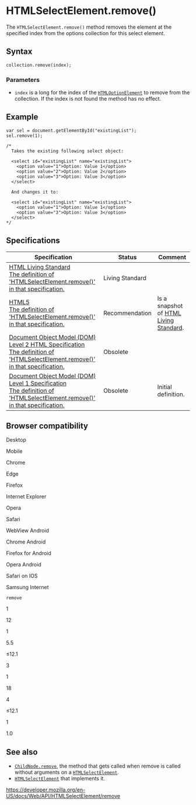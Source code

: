 # HTMLSelectElement.remove()

The `HTMLSelectElement.remove()` method removes the element at the specified index from the options collection for this select element.

## Syntax

    collection.remove(index);

### Parameters

- `index` is a long for the index of the [`HTMLOptionElement`](../htmloptionelement) to remove from the collection. If the index is not found the method has no effect.

## Example

    var sel = document.getElementById("existingList");
    sel.remove(1);

    /*
      Takes the existing following select object:

      <select id="existingList" name="existingList">
        <option value="1">Option: Value 1</option>
        <option value="2">Option: Value 2</option>
        <option value="3">Option: Value 3</option>
      </select>

      And changes it to:

      <select id="existingList" name="existingList">
        <option value="1">Option: Value 1</option>
        <option value="3">Option: Value 3</option>
      </select>
    */

## Specifications

<table><thead><tr class="header"><th>Specification</th><th>Status</th><th>Comment</th></tr></thead><tbody><tr class="odd"><td><a href="https://html.spec.whatwg.org/multipage/#dom-select-remove">HTML Living Standard<br />
<span class="small">The definition of 'HTMLSelectElement.remove()' in that specification.</span></a></td><td><span class="spec-living">Living Standard</span></td><td></td></tr><tr class="even"><td><a href="https://www.w3.org/TR/html52/forms.html#dom-select-remove">HTML5<br />
<span class="small">The definition of 'HTMLSelectElement.remove()' in that specification.</span></a></td><td><span class="spec-rec">Recommendation</span></td><td>Is a snapshot of <a href="https://html.spec.whatwg.org/multipage/">HTML Living Standard</a>.</td></tr><tr class="odd"><td><a href="https://www.w3.org/TR/DOM-Level-2-HTML/html.html#ID-33404570">Document Object Model (DOM) Level 2 HTML Specification<br />
<span class="small">The definition of 'HTMLSelectElement.remove()' in that specification.</span></a></td><td><span class="spec-obsolete">Obsolete</span></td><td></td></tr><tr class="even"><td><a href="https://www.w3.org/TR/REC-DOM-Level-1/level-one-html.html#ID-33404570">Document Object Model (DOM) Level 1 Specification<br />
<span class="small">The definition of 'HTMLSelectElement.remove()' in that specification.</span></a></td><td><span class="spec-obsolete">Obsolete</span></td><td>Initial definition.</td></tr></tbody></table>

## Browser compatibility

Desktop

Mobile

Chrome

Edge

Firefox

Internet Explorer

Opera

Safari

WebView Android

Chrome Android

Firefox for Android

Opera Android

Safari on IOS

Samsung Internet

`remove`

1

12

1

5.5

≤12.1

3

1

18

4

≤12.1

1

1.0

## See also

- [`ChildNode.remove`](../childnode/remove), the method that gets called when remove is called without arguments on a [`HTMLSelectElement`](../htmlselectelement).
- [`HTMLSelectElement`](../htmlselectelement) that implements it.

<a href="https://developer.mozilla.org/en-US/docs/Web/API/HTMLSelectElement/remove" class="_attribution-link">https://developer.mozilla.org/en-US/docs/Web/API/HTMLSelectElement/remove</a>
